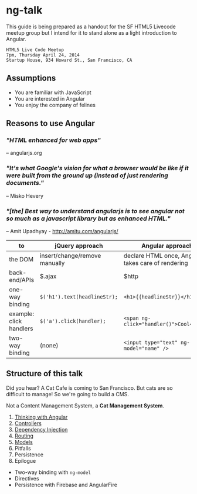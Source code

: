 ng-talk
==============

This guide is being prepared as a handout for the SF HTML5 Livecode meetup group but I intend for it to stand alone as a light introduction to Angular.

```
HTML5 Live Code Meetup
7pm, Thursday April 24, 2014
Startup House, 934 Howard St., San Francisco, CA
```

## Assumptions

- You are familiar with JavaScript
- You are interested in Angular
- You enjoy the company of felines

## Reasons to use Angular

### *"HTML enhanced for web apps"*

– angularjs.org

### *"It's what Google's vision for what a browser would be like if it were built from the ground up (instead of just rendering documents."*

– Misko Hevery

### *"[the] Best way to understand angularjs is to see angular not so much as a javascript library but as enhanced HTML."*

– Amit Upadhyay - http://amitu.com/angularjs/

to            | jQuery approach | Angular approach
------------- | --------------- | ----------------
the DOM  | insert/change/remove manually | declare HTML once, Angular takes care of rendering
back-end/APIs | $.ajax | $http
one-way binding | `$('h1').text(headlineStr);` | `<h1>{{headlineStr}}</h1>`
example: click handlers | `$('a').click(handler);` | `<span ng-click="handler()">Cool</span>`
two-way binding | (none) | `<input type="text" ng-model="name" />`

## Structure of this talk

Did you hear? A Cat Cafe is coming to San Francisco. But cats are so difficult to manage! So we're going to build a CMS.

Not a Content Management System, a **Cat Management System**.

1. [Thinking with Angular](1-thinking-with-angular.md)
2. [Controllers](2-controllers.md)
3. [Dependency Injection](3-dependency-injection.md)
4. [Routing](4-routing.md)
5. [Models](5-models.md)
6. Pitfalls
7. Persistence
8. Epilogue

- Two-way binding with `ng-model`
- Directives
- Persistence with Firebase and AngularFire






